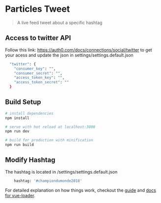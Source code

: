 # Particles Tweet 

> A live feed tweet about a specific hashtag

## Access to twitter API

Follow this link: https://auth0.com/docs/connections/social/twitter to get your acess and update the json in settings/settings.default.json

``` bash
  "twitter": {
    "consumer_key": "",
    "consumer_secret": "",
    "access_token_key": "",
    "access_token_secret": ""
  }
  ```

## Build Setup

``` bash
# install dependencies
npm install

# serve with hot reload at localhost:3000
npm run dev

# build for production with minification
npm run build
```

## Modify Hashtag

The hashtag is located in /settings/settings.default.json
``` bash
    hashtag: '#championdumonde2018'
```

For detailed explanation on how things work, checkout the [guide](http://vuejs-templates.github.io/webpack/) and [docs for vue-loader](http://vuejs.github.io/vue-loader).
